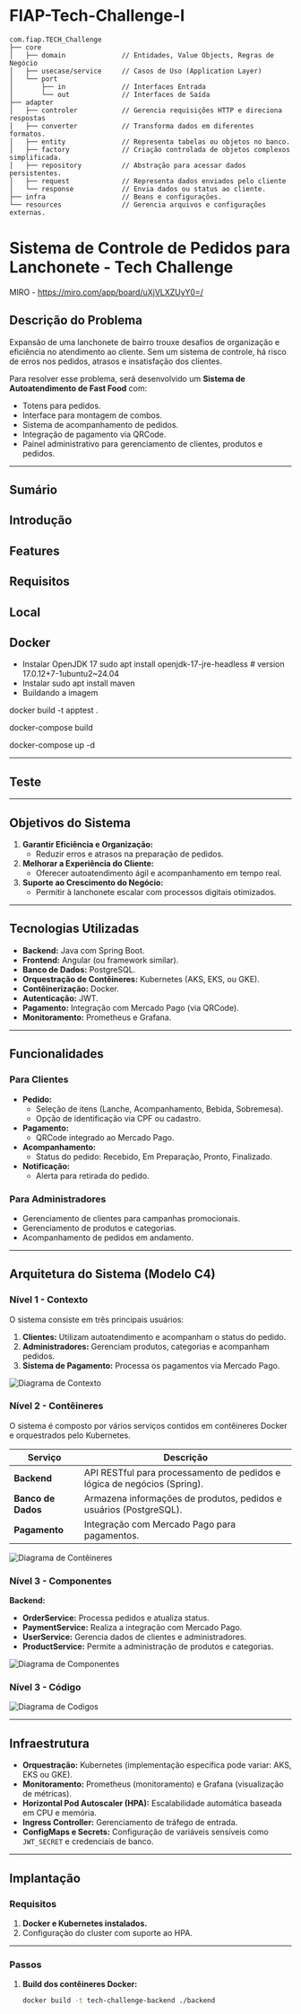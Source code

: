 # FIAP-Tech-Challenge-I

```
com.fiap.TECH_Challenge
├── core
│   ├── domain              // Entidades, Value Objects, Regras de Negócio
│   ├── usecase/service     // Casos de Uso (Application Layer)
│   └── port
│       ├── in              // Interfaces Entrada
│       └── out             // Interfaces de Saída
├── adapter
│   ├── controler           // Gerencia requisições HTTP e direciona respostas
│   ├── converter           // Transforma dados em diferentes formatos.
│   ├── entity              // Representa tabelas ou objetos no banco.
│   ├── factory             // Criação controlada de objetos complexos simplificada.
│   ├── repository          // Abstração para acessar dados persistentes.
│   ├── request             // Representa dados enviados pelo cliente
│   └── response            // Envia dados ou status ao cliente.
├── infra                   // Beans e configurações.
└── resources               // Gerencia arquivos e configurações externas.

```

# Sistema de Controle de Pedidos para Lanchonete - Tech Challenge

MIRO - https://miro.com/app/board/uXjVLXZUyY0=/

## Descrição do Problema
Expansão de uma lanchonete de bairro trouxe desafios de organização e eficiência no atendimento ao cliente. Sem um sistema de controle, há risco de erros nos pedidos, atrasos e insatisfação dos clientes. 

Para resolver esse problema, será desenvolvido um **Sistema de Autoatendimento de Fast Food** com:
- Totens para pedidos.
- Interface para montagem de combos.
- Sistema de acompanhamento de pedidos.
- Integração de pagamento via QRCode.
- Painel administrativo para gerenciamento de clientes, produtos e pedidos.

---


## Sumário 

## Introdução 
## Features
## Requisitos
## Local
## Docker
- Instalar OpenJDK 17
sudo apt install openjdk-17-jre-headless  # version 17.0.12+7-1ubuntu2~24.04
- Instalar
sudo apt install maven
- Buildando a imagem

docker build -t apptest .

docker-compose build  

docker-compose up -d

---

## Teste

---

## Objetivos do Sistema

1. **Garantir Eficiência e Organização:**
   - Reduzir erros e atrasos na preparação de pedidos.
2. **Melhorar a Experiência do Cliente:**
   - Oferecer autoatendimento ágil e acompanhamento em tempo real.
3. **Suporte ao Crescimento do Negócio:**
   - Permitir à lanchonete escalar com processos digitais otimizados.

---

## Tecnologias Utilizadas
- **Backend:** Java com Spring Boot.
- **Frontend:** Angular (ou framework similar).
- **Banco de Dados:** PostgreSQL.
- **Orquestração de Contêineres:** Kubernetes (AKS, EKS, ou GKE).
- **Contêinerização:** Docker.
- **Autenticação:** JWT.
- **Pagamento:** Integração com Mercado Pago (via QRCode).
- **Monitoramento:** Prometheus e Grafana.

---

## Funcionalidades
### Para Clientes

- **Pedido:**
  - Seleção de itens (Lanche, Acompanhamento, Bebida, Sobremesa).
  - Opção de identificação via CPF ou cadastro.
- **Pagamento:**
  - QRCode integrado ao Mercado Pago.
- **Acompanhamento:**
  - Status do pedido: Recebido, Em Preparação, Pronto, Finalizado.
- **Notificação:**
  - Alerta para retirada do pedido.

### Para Administradores

- Gerenciamento de clientes para campanhas promocionais.
- Gerenciamento de produtos e categorias.
- Acompanhamento de pedidos em andamento.

---

## Arquitetura do Sistema (Modelo C4)
### Nível 1 - Contexto

O sistema consiste em três principais usuários:
1. **Clientes:** Utilizam autoatendimento e acompanham o status do pedido.
2. **Administradores:** Gerenciam produtos, categorias e acompanham pedidos.
3. **Sistema de Pagamento:** Processa os pagamentos via Mercado Pago.

![Diagrama de Contexto](/C4/imgs/diagrama-TechChallengeContext.png)


### Nível 2 - Contêineres

O sistema é composto por vários serviços contidos em contêineres Docker e orquestrados pelo Kubernetes.

| Serviço          | Descrição                                                                 |
|------------------|---------------------------------------------------------------------------|
| **Backend**      | API RESTful para processamento de pedidos e lógica de negócios (Spring).|
| **Banco de Dados** | Armazena informações de produtos, pedidos e usuários (PostgreSQL).    |
| **Pagamento**    | Integração com Mercado Pago para pagamentos.                            |


![Diagrama de Contêineres](/C4/imgs/diagrama-TechChallengeContainer.png)


### Nível 3 - Componentes

**Backend:**
- **OrderService:** Processa pedidos e atualiza status.
- **PaymentService:** Realiza a integração com Mercado Pago.
- **UserService:** Gerencia dados de clientes e administradores.
- **ProductService:** Permite a administração de produtos e categorias.

![Diagrama de Componentes](/C4/imgs/diagrama-TechChallengeComponent.png)


### Nível 3 - Código

![Diagrama de Codigos](/C4/imgs/diagrama-TechChallengeCodigo.png)


---

## Infraestrutura

- **Orquestração:** Kubernetes (implementação específica pode variar: AKS, EKS ou GKE).
- **Monitoramento:** Prometheus (monitoramento) e Grafana (visualização de métricas).
- **Horizontal Pod Autoscaler (HPA):** Escalabilidade automática baseada em CPU e memória.
- **Ingress Controller:** Gerenciamento de tráfego de entrada.
- **ConfigMaps e Secrets:** Configuração de variáveis sensíveis como `JWT_SECRET` e credenciais de banco.

---

## Implantação
### Requisitos

1. **Docker e Kubernetes instalados.**
2. Configuração do cluster com suporte ao HPA.

---

### Passos

1. **Build dos contêineres Docker:**
   ```bash
   docker build -t tech-challenge-backend ./backend
